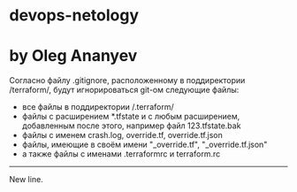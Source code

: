 # devops-netology
# by Oleg Ananyev

Согласно файлу .gitignore, расположенному в поддиректории /terraform/, будут игнорироваться git-ом следующие файлы:

- все файлы в поддиректории /.terraform/
- файлы с расширением *.tfstate и с любым расширением, добавленным после этого, например файл 123.tfstate.bak
- файлы с именем crash.log, override.tf, override.tf.json
- файлы, имеющие в своём имени "_override.tf", "_override.tf.json"
- а также файлы с именами .terraformrc и terraform.rc

-----------------------------
New line.
